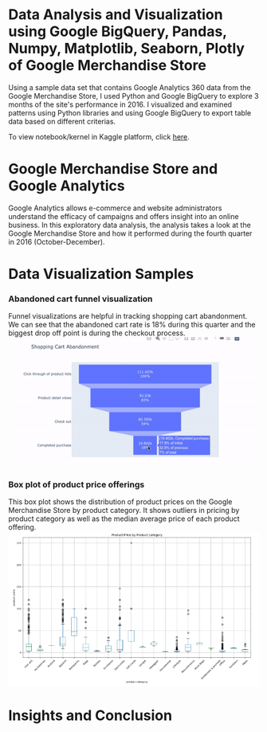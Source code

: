 # Data Analysis and Visualization using Google BigQuery, Pandas, Numpy, Matplotlib, Seaborn, Plotly of Google Merchandise Store
Using a sample data set that contains Google Analytics 360 data from the Google Merchandise Store, I used Python and Google BigQuery to explore 3 months of the site's performance in 2016. I visualized and examined patterns using Python libraries and using Google BigQuery to export table data based on different criterias.

To view notebook/kernel in Kaggle platform, click [here](https://www.kaggle.com/linayang/google-analytics-sample-eda). 

# Google Merchandise Store and Google Analytics
Google Analytics allows e-commerce and website administrators understand the efficacy of campaigns and offers insight into an online business. In this exploratory data analysis, the analysis takes a look at the Google Merchandise Store and how it performed during the fourth quarter in 2016 (October-December). 

# Data Visualization Samples
### Abandoned cart funnel visualization
Funnel visualizations are helpful in tracking shopping cart abandonment. We can see that the abandoned cart rate is 18% during this quarter and the biggest drop off point is during the checkout process. 
![abandoned cart funnel](https://github.com/linayang-io/python-ga-eda-worksample/blob/master/lyang_funnel_viz_demo.gif)
### Box plot of product price offerings
This box plot shows the distribution of product prices on the Google Merchandise Store by product category. It shows outliers in pricing by product category as well as the median average price of each product offering. 
![box whisker plot](https://github.com/linayang-io/python-ga-eda-worksample/blob/master/lyang_boxwhisker_eda_sample.png)
# Insights and Conclusion

